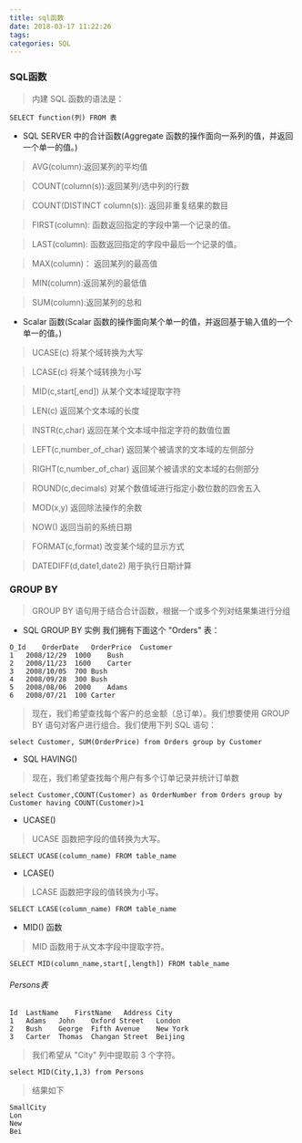 ```yaml
---
title: sql函数
date: 2018-03-17 11:22:26
tags:
categories: SQL
---
```


### SQL函数

> 内建 SQL 函数的语法是：

```
SELECT function(列) FROM 表
```

- SQL SERVER 中的合计函数(Aggregate 函数的操作面向一系列的值，并返回一个单一的值。)

> AVG(column):返回某列的平均值

> COUNT(column(s)):返回某列/选中列的行数

> COUNT(DISTINCT column(s)): 返回非重复结果的数目

> FIRST(column): 函数返回指定的字段中第一个记录的值。

> LAST(column):  函数返回指定的字段中最后一个记录的值。

> MAX(column)： 返回某列的最高值

> MIN(column):返回某列的最低值

> SUM(column):返回某列的总和

- Scalar 函数(Scalar 函数的操作面向某个单一的值，并返回基于输入值的一个单一的值。)

> UCASE(c)	将某个域转换为大写

> LCASE(c)	将某个域转换为小写

> MID(c,start[,end])	从某个文本域提取字符

> LEN(c)	返回某个文本域的长度

> INSTR(c,char)	返回在某个文本域中指定字符的数值位置

> LEFT(c,number_of_char)	返回某个被请求的文本域的左侧部分

> RIGHT(c,number_of_char)	返回某个被请求的文本域的右侧部分

> ROUND(c,decimals)	对某个数值域进行指定小数位数的四舍五入

> MOD(x,y)	返回除法操作的余数

> NOW()	返回当前的系统日期

> FORMAT(c,format)	改变某个域的显示方式

> DATEDIFF(d,date1,date2)	用于执行日期计算


### GROUP BY

> GROUP BY 语句用于结合合计函数，根据一个或多个列对结果集进行分组

- SQL GROUP BY 实例
我们拥有下面这个 "Orders" 表：

```
O_Id	OrderDate	OrderPrice	Customer
1	2008/12/29	1000	Bush
2	2008/11/23	1600	Carter
3	2008/10/05	700	Bush
4	2008/09/28	300	Bush
5	2008/08/06	2000	Adams
6	2008/07/21	100	Carter
```

> 现在，我们希望查找每个客户的总金额（总订单）。我们想要使用 GROUP BY 语句对客户进行组合。我们使用下列 SQL 语句：

```
select Customer, SUM(OrderPrice) from Orders group by Customer
```

- SQL HAVING()

> 现在，我们希望查找每个用户有多个订单记录并统计订单数

```
select Customer,COUNT(Customer) as OrderNumber from Orders group by Customer having COUNT(Customer)>1
```

- UCASE()

> UCASE 函数把字段的值转换为大写。

```
SELECT UCASE(column_name) FROM table_name
```

- LCASE()

> LCASE 函数把字段的值转换为小写。

```
SELECT LCASE(column_name) FROM table_name
```

- MID() 函数

> MID 函数用于从文本字段中提取字符。

```
SELECT MID(column_name,start[,length]) FROM table_name
```
###### Persons表
```
Id	LastName	FirstName	Address	City
1	Adams	John	Oxford Street	London
2	Bush	George	Fifth Avenue	New York
3	Carter	Thomas	Changan Street	Beijing
```
> 我们希望从 "City" 列中提取前 3 个字符。

```
select MID(City,1,3) from Persons
```

> 结果如下

```
SmallCity
Lon
New
Bei
```